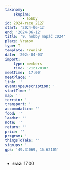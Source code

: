 ```yaml
---
taxonomy:
    skupina:
        - hobby
id: 2024-race_2127
start: '2024-06-12'
end: '2024-06-12'
title: '9. hobby mapáč 2024'
place: Vranov
type: T
template: trenink
date: '2024-04-03'
import:
    type: members
    time: 1712170807
meetTime: '17:00'
meetPlace: ''
link: ''
eventTypeDescription: ''
startTime: ''
map: ''
terrain: ''
transport: ''
accomodation: ''
food: ''
leader: ''
note: ''
return: ''
price: ''
program: ''
thingsToTake: ''
signups: ''
gps: '49.31069, 16.62105'
---
```


* **sraz**: 17:00
